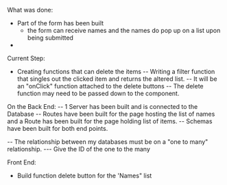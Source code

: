 What was done:
  - Part of the form has been built
    - the form can receive names and the names do pop up on a list upon being submitted
  - 
Current Step:
- Creating functions that can delete the items
  -- Writing a filter function that singles out the clicked item and returns the altered list.
  -- It will be an "onClick" function attached to the delete buttons
  -- The delete function may need to be passed down to the component.

On the Back End:
  --  1 Server has been built and is connected to the Database
  -- Routes have been built for the page hosting the list of names and a Route has been built for the page holding list of items. 
  -- Schemas have been built for both end points.


-- The relationship between my databases must be on a "one to many" relationship.
--- Give the ID of the one to the many

Front End: 
- Build function delete button for the 'Names" list